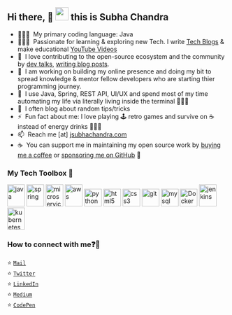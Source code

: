 ## Hi there, :eyes: <img src="https://raw.githubusercontent.com/iampavangandhi/iampavangandhi/master/gifs/Hi.gif" width="30px"> this is Subha Chandra


- 👨🏻‍💻  &nbsp;My primary coding language: Java
- 👨🏻‍🔬  &nbsp;Passionate for learning & exploring new Tech. I write [Tech Blogs](https://jsubhachandra.netlify.com/) & make educational [YouTube Videos](https://www.youtube.com/@subha-chandra)
- 🤗  &nbsp;I love contributing to the open-source ecosystem and the community by [dev talks](https://dev.to/jsubhachandra), [writing blog posts](https://subhachadnra.github.io/).
- 🌱  &nbsp;I am working on building my online presence and doing my bit to spread knowledge & mentor fellow developers who are starting thier programming journey.
- 💬  &nbsp;I use Java, Spring, REST API, UI/UX and spend most of my time automating my life via literally living inside the terminal 🤷🏻‍♂️
- 📝  &nbsp;I often blog about random tips/tricks 
- ⚡️  &nbsp;Fun fact about me: I love playing 🕹&nbsp;retro games and survive on ☕️ instead of energy drinks 🙇🏻‍♂️ &nbsp;
- 📫  &nbsp;Reach me [at] [jsubhachandra.com](https://www.subhachandra.github.io)
- ☕️ &nbsp;You can support me in maintaining my open source work by [buying me a coffee](https://www.buymeacoffee.com/jsubhachandra) or [sponsoring me on GitHub](https://github.com/sponsors/jsubhachandra)&nbsp;🤗 

### My Tech Toolbox 🧰

<p align="left">
<img src="https://img.icons8.com/color/144/000000/java-coffee-cup-logo.png" alt="java" width="40" height="50"/>
<img src="https://img.icons8.com/color/48/000000/spring-logo.png" alt="spring" width="40" height="50"/>
<img src="https://img.icons8.com/color/50/000000/services--v1.png" alt="microservices" width="40" height="50"/>
<img src="https://img.icons8.com/color/50/000000/amazon-web-services.png" alt="aws" width="40" height="50"/>
<img src="https://cdn3.iconfinder.com/data/icons/logos-and-brands-adobe/512/267_Python-512.png" alt="python" width="40" height="40"/> 
<img src="https://upload.wikimedia.org/wikipedia/commons/thumb/6/61/HTML5_logo_and_wordmark.svg/512px-HTML5_logo_and_wordmark.svg.png" alt="html5" height="40"/> 
<img src="https://upload.wikimedia.org/wikipedia/commons/thumb/d/d5/CSS3_logo_and_wordmark.svg/1200px-CSS3_logo_and_wordmark.svg.png" alt="css3" height="40"/> 
<img src="https://www.vectorlogo.zone/logos/git-scm/git-scm-icon.svg" alt="git" width="40" height="40"/> 
<img src="https://i.pinimg.com/originals/50/f1/58/50f1582a95bdac10f1c3fa295c8b947b.png" alt="mysql" width="40" height="40"/>
<img src="https://cdn3.iconfinder.com/data/icons/logos-and-brands-adobe/512/97_Docker-512.png" alt="Docker" width="40" height="40"/>
<img src="https://img.icons8.com/color/50/000000/jenkins.png" alt="jenkins" width="40" height="50"/>
<img src="https://img.icons8.com/color/48/000000/kubernetes.png" alt="kubernetes" width="40" height="50"/>
</p>

### How to connect with me:question::email:
:star: <code>[Mail](mailto:jsubhachandra@gmail.com)</code>    
:star: <code>[Twitter](https://twitter.com/jsubhachandra)</code>  
:star: <code>[LinkedIn](https://www.linkedin.com/in/jsubhachandra)</code>  
:star: <code>[Medium](https://medium.com/@jsubhachandra)</code>  
:star: <code>[CodePen](https://codepen.io/jsubhachandra)</code>  
